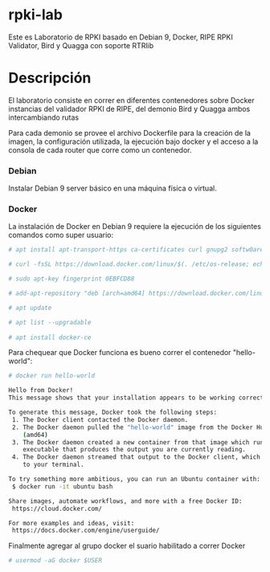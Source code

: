 # rpki-lab

Este es Laboratorio de RPKI basado en Debian 9, Docker, RIPE RPKI Validator, Bird y Quagga con soporte RTRlib

# Descripción

El laboratorio consiste en correr en diferentes contenedores sobre Docker instancias del validador RPKI de RIPE, del demonio Bird y Quagga ambos intercambiando rutas 

Para cada demonio se provee el archivo Dockerfile para la creación de la imagen, la configuración utilizada, la ejecución bajo docker y el acceso a la consola de cada router que corre como un contenedor.

### Debian

Instalar Debian 9 server básico en una máquina física o virtual. 

### Docker

La instalación de Docker en Debian 9 requiere la ejecución de los siguientes comandos como super usuario:
```sh
# apt install apt-transport-https ca-certificates curl gnupg2 softw0are-properties-common

# curl -fsSL https://download.docker.com/linux/$(. /etc/os-release; echo "$ID")/gpg | apt-key add -

# sudo apt-key fingerprint 0EBFCD88

# add-apt-repository "deb [arch=amd64] https://download.docker.com/linux/$(. /etc/os-release; echo "$ID") $(lsb_release -cs) stable"

# apt update

# apt list --upgradable
 
# apt install docker-ce
```
Para chequear que Docker funciona es bueno correr el contenedor "hello-world":
```sh
# docker run hello-world

Hello from Docker!
This message shows that your installation appears to be working correctly.

To generate this message, Docker took the following steps:
 1. The Docker client contacted the Docker daemon.
 2. The Docker daemon pulled the "hello-world" image from the Docker Hub.
    (amd64)
 3. The Docker daemon created a new container from that image which runs the
    executable that produces the output you are currently reading.
 4. The Docker daemon streamed that output to the Docker client, which sent it
    to your terminal.

To try something more ambitious, you can run an Ubuntu container with:
 $ docker run -it ubuntu bash

Share images, automate workflows, and more with a free Docker ID:
 https://cloud.docker.com/

For more examples and ideas, visit:
 https://docs.docker.com/engine/userguide/

```
Finalmente agregar al grupo docker el suario habilitado a correr Docker
 
```sh
# usermod -aG docker $USER
```
